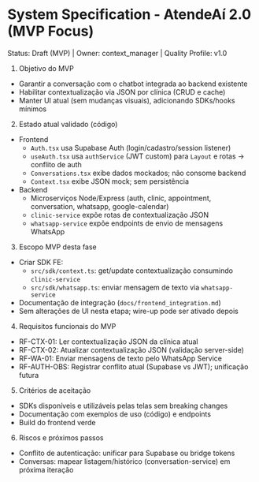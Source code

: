 # System Specification - AtendeAí 2.0 (MVP Focus)

Status: Draft (MVP) | Owner: context_manager | Quality Profile: v1.0

1. Objetivo do MVP
- Garantir a conversação com o chatbot integrada ao backend existente
- Habilitar contextualização via JSON por clínica (CRUD e cache)
- Manter UI atual (sem mudanças visuais), adicionando SDKs/hooks mínimos

2. Estado atual validado (código)
- Frontend
  - `Auth.tsx` usa Supabase Auth (login/cadastro/session listener)
  - `useAuth.tsx` usa `authService` (JWT custom) para `Layout` e rotas → conflito de auth
  - `Conversations.tsx` exibe dados mockados; não consome backend
  - `Context.tsx` exibe JSON mock; sem persistência
- Backend
  - Microserviços Node/Express (auth, clinic, appointment, conversation, whatsapp, google-calendar)
  - `clinic-service` expõe rotas de contextualização JSON
  - `whatsapp-service` expõe endpoints de envio de mensagens WhatsApp

3. Escopo MVP desta fase
- Criar SDK FE:
  - `src/sdk/context.ts`: get/update contextualização consumindo `clinic-service`
  - `src/sdk/whatsapp.ts`: enviar mensagem de texto via `whatsapp-service`
- Documentação de integração (`docs/frontend_integration.md`)
- Sem alterações de UI nesta etapa; wire-up pode ser ativado depois

4. Requisitos funcionais do MVP
- RF-CTX-01: Ler contextualização JSON da clínica atual
- RF-CTX-02: Atualizar contextualização JSON (validação server-side)
- RF-WA-01: Enviar mensagens de texto pelo WhatsApp Service
- RF-AUTH-OBS: Registrar conflito atual (Supabase vs JWT); unificação futura

5. Critérios de aceitação
- SDKs disponíveis e utilizáveis pelas telas sem breaking changes
- Documentação com exemplos de uso (código) e endpoints
- Build do frontend verde

6. Riscos e próximos passos
- Conflito de autenticação: unificar para Supabase ou bridge tokens
- Conversas: mapear listagem/histórico (conversation-service) em próxima iteração

